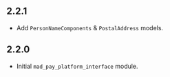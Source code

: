 ## 2.2.1

* Add `PersonNameComponents` & `PostalAddress` models.

## 2.2.0

* Initial `mad_pay_platform_interface` module.